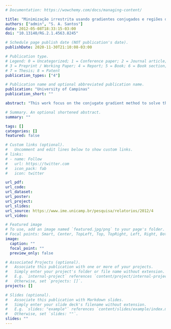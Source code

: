 ```yaml
---
# Documentation: https://wowchemy.com/docs/managing-content/

title: "Minimização irrestrita usando gradientes conjugados e regiões de confiança"
authors: ["admin", "S. A. Santos"]
date: 2012-05-08T18:33:15-03:00
doi: "10.13140/RG.2.1.4563.8245"

# Schedule page publish date (NOT publication's date).
publishDate: 2020-11-30T21:10:08-03:00

# Publication type.
# Legend: 0 = Uncategorized; 1 = Conference paper; 2 = Journal article;
# 3 = Preprint / Working Paper; 4 = Report; 5 = Book; 6 = Book section;
# 7 = Thesis; 8 = Patent
publication_types: ["4"]

# Publication name and optional abbreviated publication name.
publication: "University of Campinas"
publication_short: ""

abstract: "This work focus on the conjugate gradient method to solve the trust region sub-problem for unconstrained minimization. We aim to describe an intuitive and detailed study about this method, starting from an introduction to methods of conjugate directions, some necessary requisites and tools for understanding the conjugate gradient method and its integration with the trust region strategy for unconstrained minimization. The computational implementation of the method using the CAS Maxima enabled the numerical experiments, which validated the study and the implementation done and allowed a comparison between conjugate gradient and Leverberg-Marquardt for least squares problems."

# Summary. An optional shortened abstract.
summary: ""

tags: []
categories: []
featured: false

# Custom links (optional).
#   Uncomment and edit lines below to show custom links.
# links:
# - name: Follow
#   url: https://twitter.com
#   icon_pack: fab
#   icon: twitter

url_pdf:
url_code:
url_dataset:
url_poster:
url_project:
url_slides:
url_source: https://www.ime.unicamp.br/pesquisa/relatorios/2012/4
url_video:

# Featured image
# To use, add an image named `featured.jpg/png` to your page's folder. 
# Focal points: Smart, Center, TopLeft, Top, TopRight, Left, Right, BottomLeft, Bottom, BottomRight.
image:
  caption: ""
  focal_point: ""
  preview_only: false

# Associated Projects (optional).
#   Associate this publication with one or more of your projects.
#   Simply enter your project's folder or file name without extension.
#   E.g. `internal-project` references `content/project/internal-project/index.md`.
#   Otherwise, set `projects: []`.
projects: []

# Slides (optional).
#   Associate this publication with Markdown slides.
#   Simply enter your slide deck's filename without extension.
#   E.g. `slides: "example"` references `content/slides/example/index.md`.
#   Otherwise, set `slides: ""`.
slides: ""
---
```

